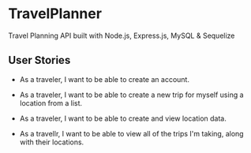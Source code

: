 # TravelPlanner
Travel Planning API built with Node.js, Express.js, MySQL &amp; Sequelize


## User Stories

* As a traveler, I want to be able to create an account.

* As a traveler, I want to be able to create a new trip for myself using a location from a list.

* As a traveler, I want to be able to create and view location data.

* As a travellr, I want to be able to view all of the trips I'm taking, along with their locations.